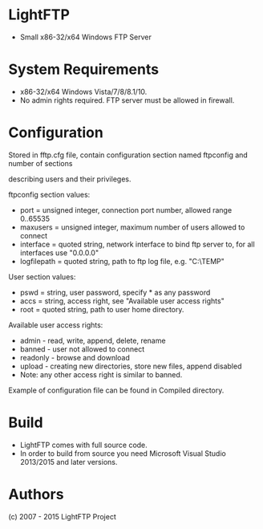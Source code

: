 # LightFTP
* Small x86-32/x64 Windows FTP Server

# System Requirements

* x86-32/x64 Windows Vista/7/8/8.1/10.
* No admin rights required. FTP server must be allowed in firewall.

# Configuration

Stored in fftp.cfg file, contain configuration section named ftpconfig and number of sections 

describing users and their privileges. 

ftpconfig section values:
* port = unsigned integer, connection port number, allowed range 0..65535
* maxusers = unsigned integer, maximum number of users allowed to connect
* interface = quoted string, network interface to bind ftp server to, for all interfaces use "0.0.0.0"
* logfilepath = quoted string, path to ftp log file, e.g. "C:\TEMP"

User section values:
* pswd = string, user password, specify * as any password
* accs = string, access right, see "Available user access rights"
* root = quoted string, path to user home directory.

Available user access rights:
* admin - read, write, append, delete, rename
* banned - user not allowed to connect
* readonly - browse and download
* upload - creating new directories, store new files, append disabled
* Note: any other access right is similar to banned.

Example of configuration file can be found in Compiled directory.

# Build 

* LightFTP comes with full source code.
* In order to build from source you need Microsoft Visual Studio 2013/2015 and later versions.
 

# Authors

(c) 2007 - 2015 LightFTP Project
